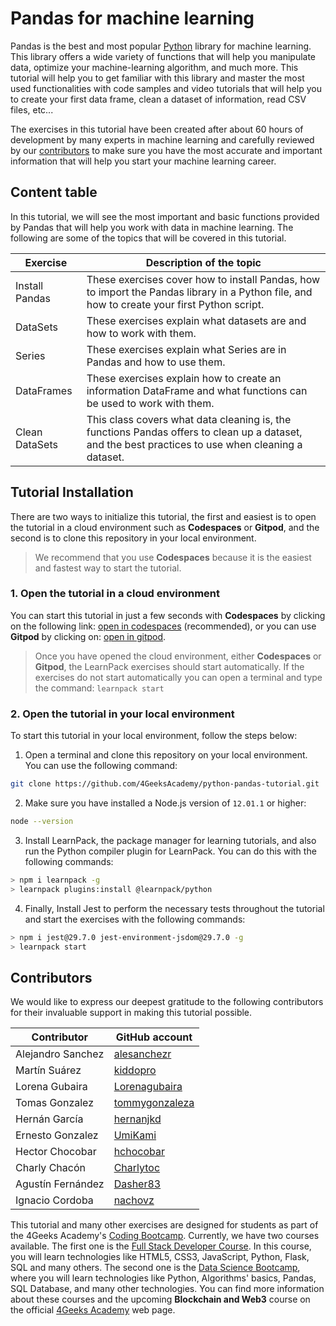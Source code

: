# Pandas for machine learning

Pandas is the best and most popular [Python](https://4geeks.com/lesson/intro-to-python) library for machine learning. This library offers a wide variety of functions that will help you manipulate data, optimize your machine-learning algorithm, and much more. This tutorial will help you to get familiar with this library and master the most used functionalities with code samples and video tutorials that will help you to create your first data frame, clean a dataset of information, read CSV files, etc... 

The exercises in this tutorial have been created after about 60 hours of development by many experts in machine learning and carefully reviewed by our [contributors](https://github.com/4GeeksAcademy/python-functions-programming-exercises/graphs/contributors) to make sure you have the most accurate and important information that will help you start your machine learning career. 

## Content table

In this tutorial, we will see the most important and basic functions provided by Pandas that will help you work with data in machine learning. The following are some of the topics that will be covered in this tutorial. 

| Exercise      | Description of the topic                                                                                                                           |
|---------------|----------------------------------------------------------------------------------------------------------------------------------------------------|
|Install Pandas | These exercises cover how to install Pandas, how to import the Pandas library in a Python file, and how to create your first Python script.            |
|DataSets       | These exercises explain what datasets are and how to work with them.                                                                                   |
|Series         | These exercises explain what Series are in Pandas and how to use them.                                                                                 |
|DataFrames     | These exercises explain how to create an information DataFrame and what functions can be used to work with them.                                      |
|Clean DataSets | This class covers what data cleaning is, the functions Pandas offers to clean up a dataset, and the best practices to use when cleaning a dataset. |

## Tutorial Installation

There are two ways to initialize this tutorial, the first and easiest is to open the tutorial in a cloud environment such as **Codespaces** or **Gitpod**, and the second is to clone this repository in your local environment.

> We recommend that you use **Codespaces** because it is the easiest and fastest way to start the tutorial.

### 1. Open the tutorial in a cloud environment

You can start this tutorial in just a few seconds with **Codespaces** by clicking on the following link: [open in codespaces](https://codespaces.new/?repo=4GeeksAcademy/python-pandas-tutorial) (recommended), or you can use **Gitpod** by clicking on: [open in gitpod](https://gitpod.io#https://github.com/4GeeksAcademy/python-pandas-tutorial).

> Once you have opened the cloud environment, either **Codespaces** or **Gitpod**, the LearnPack exercises should start automatically. If the exercises do not start automatically you can open a terminal and type the command: `learnpack start`

### 2. Open the tutorial in your local environment

To start this tutorial in your local environment, follow the steps below:

1.  Open a terminal and clone this repository on your local environment. You can use the following command: 

```bash
git clone https://github.com/4GeeksAcademy/python-pandas-tutorial.git 
```

2. Make sure you have installed a Node.js version of `12.01.1` or higher:

```bash
node --version
```

3. Install LearnPack, the package manager for learning tutorials, and also run the Python compiler plugin for LearnPack. You can do this with the following commands:
 
```bash
> npm i learnpack -g
> learnpack plugins:install @learnpack/python
```

4. Finally, Install Jest to perform the necessary tests throughout the tutorial and start the exercises with the following commands:

```bash
> npm i jest@29.7.0 jest-environment-jsdom@29.7.0 -g
> learnpack start
```

## Contributors

We would like to express our deepest gratitude to the following contributors for their invaluable support in making this tutorial possible.

| Contributor       | GitHub account                                      |
|-------------------|-----------------------------------------------------|
| Alejandro Sanchez | [alesanchezr](https://github.com/alesanchezr)       |
| Martín Suárez     | [kiddopro](https://github.com/kiddopro)             |
| Lorena Gubaira    | [Lorenagubaira](https://github.com/Lorenagubaira)   |
| Tomas Gonzalez    | [tommygonzaleza](https://github.com/tommygonzaleza) |
| Hernán García     | [hernanjkd](https://github.com/hernanjkd)           |
| Ernesto Gonzalez  | [UmiKami](https://github.com/UmiKami)               |
| Hector Chocobar   | [hchocobar](https://github.com/hchocobar)           |
| Charly Chacón     | [Charlytoc](https://github.com/Charlytoc)           |
| Agustín Fernández | [Dasher83](https://github.com/Dasher83)             |
| Ignacio Cordoba   | [nachovz](https://github.com/nachovz)               |

This tutorial and many other exercises are designed for students as part of the 4Geeks Academy's [Coding Bootcamp](https://4geeksacademy.com/us/coding-bootcamp). Currently, we have two courses available. The first one is the [Full Stack Developer Course](https://4geeksacademy.com/us/coding-bootcamps/part-time-full-stack-developer). In this course, you will learn technologies like HTML5, CSS3, JavaScript, Python, Flask, SQL and many others. The second one is the [Data Science Bootcamp](https://4geeksacademy.com/us/coding-bootcamps/datascience-machine-learning), where you will learn technologies like Python, Algorithms' basics, Pandas, SQL Database, and many other technologies. You can find more information about these courses and the upcoming **Blockchain and Web3** course on the official [4Geeks Academy](http://4geeksacademy.com/) web page.
